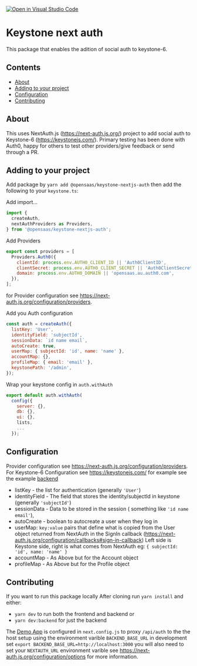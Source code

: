 [![Open in Visual Studio Code](https://open.vscode.dev/badges/open-in-vscode.svg)](https://open.vscode.dev/OpenSaasAU/keystone-nextjs-auth)

# Keystone next auth
This package that enables the adition of social auth to keystone-6.

## Contents

- [About](#about)
- [Adding to your project](#adding-to-your-project)
- [Configuration](#configuration)
- [Contributing](#contributing)

## About
This uses NextAuth.js (https://next-auth.js.org/) project to add social auth to Keystone-6 (https://keystonejs.com/). Primary testing has been done with Auth0, happy for others to test other providers/give feedback or send through a PR.

## Adding to your project

Add package by `yarn add @opensaas/keystone-nextjs-auth` then add the following to your `keystone.ts`:

Add import...

```javascript
import {
  createAuth,
  nextAuthProviders as Providers,
} from '@opensaas/keystone-nextjs-auth';
```

Add Providers

```javascript
export const providers = [
  Providers.Auth0({
    clientId: process.env.AUTH0_CLIENT_ID || 'Auth0ClientID',
    clientSecret: process.env.AUTH0_CLIENT_SECRET || 'Auth0ClientSecret',
    domain: process.env.AUTH0_DOMAIN || 'opensaas.au.auth0.com',
  }),
];
```
for Provider configuration see https://next-auth.js.org/configuration/providers.

Add you Auth configuration

```javascript
const auth = createAuth({
  listKey: 'User',
  identityField: 'subjectId',
  sessionData: `id name email`,
  autoCreate: true,
  userMap: { subjectId: 'id', name: 'name' },
  accountMap: {},
  profileMap: { email: 'email' },
  keystonePath: '/admin',
});
```
Wrap your keystone config in `auth.withAuth`
```javascript
export default auth.withAuth(
  config({
    server: {},
    db: {},
    ui: {},
    lists,
    ...
  });
```

## Configuration
Provider configuration see https://next-auth.js.org/configuration/providers.
For Keystone-6 Configuration see https://keystonejs.com/
for example see the example [backend](./backend)

-  listKey - the list for authentication (generally `'User'`)
-  identityField - The field that stores the identity/subjectId in keystone (generally `'subjectId'`)
-  sessionData - Data to be stored in the session ( something like `'id name email'`),
-  autoCreate - boolean to autocreate a user when they log in
-  userMap: `key:value` pairs that define what is copied from the User object returned from NextAuth in the SignIn callback (https://next-auth.js.org/configuration/callbacks#sign-in-callback) Left side is Keystone side, right is what comes from NextAuth eg: `{ subjectId: 'id', name: 'name' }`
-  accountMap - As Above but for the Account object
-  profileMap - As Above but for the Profile object

## Contributing
If you want to run this package locally
After cloning run `yarn install` and either:
- `yarn dev` to run both the frontend and backend or
- `yarn dev:backend` for just the backend

The [Demo App](./apps/ks-frontend-demo) is configured in `next.config.js` to proxy `/api/auth` to the the host setup using the environment varible `BACKEND_BASE_URL` in development set `export BACKEND_BASE_URL=http://localhost:3000` you will also need to set your `NEXTAUTH_URL` environment varible see https://next-auth.js.org/configuration/options for more information.